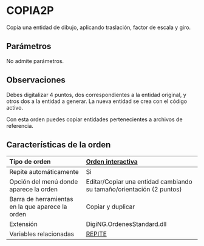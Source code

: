 # COPIA2P

Copia una entidad de dibujo, aplicando traslación, factor de escala y giro.

## Parámetros

No admite parámetros.

## Observaciones

Debes digitalizar 4 puntos, dos correspondientes a la entidad original, y otros dos a la entidad a generar. La nueva entidad se crea con el código activo.

Con esta orden puedes copiar entidades pertenecientes a archivos de referencia.

## Características de la orden

| Tipo de orden | [Orden interactiva]() |
| :--- | :--- |
| Repite automáticamente | Si |
| Opción del menú donde aparece la orden | Editar/Copiar una entidad cambiando su tamaño/orientación \(2 puntos\) |
| Barra de herramientas en la que aparece la orden | Copiar y duplicar |
| Extensión | DigiNG.OrdenesStandard.dll |
| Variables relacionadas | [REPITE](REPITE.html) |

